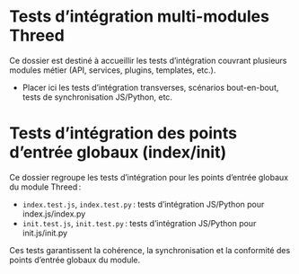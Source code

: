 # Tests d’intégration multi-modules Threed

Ce dossier est destiné à accueillir les tests d’intégration couvrant plusieurs modules métier (API, services, plugins, templates, etc.).

- Placer ici les tests d’intégration transverses, scénarios bout-en-bout, tests de synchronisation JS/Python, etc.

# Tests d’intégration des points d’entrée globaux (index/init)

Ce dossier regroupe les tests d’intégration pour les points d’entrée globaux du module Threed :
- `index.test.js`, `index.test.py` : tests d’intégration JS/Python pour index.js/index.py
- `init.test.js`, `init.test.py` : tests d’intégration JS/Python pour init.js/init.py

Ces tests garantissent la cohérence, la synchronisation et la conformité des points d’entrée globaux du module.
